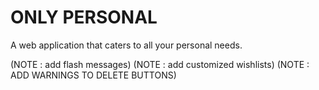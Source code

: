 # ONLY PERSONAL

A web application that caters to all your personal needs. 




(NOTE : add flash messages)
(NOTE : add customized wishlists)
(NOTE : ADD WARNINGS TO DELETE BUTTONS)